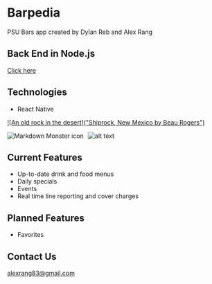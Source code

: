 # Barpedia
PSU Bars app created by Dylan Reb and Alex Rang

## Back End in Node.js
[Click here](https://github.com/alexrang83/barpediabackend)

## Technologies
* React Native

[![An old rock in the desert]("Shiprock, New Mexico by Beau Rogers")](https://imgur.com/RZseGjr)

<p>
    <img src="https://imgur.com/RZseGjr"
        alt="Markdown Monster icon"
        style="float: left; margin-right: 10px;" />
</p>

![alt text](https://imgur.com/RZseGjr)

## Current Features
* Up-to-date drink and food menus
* Daily specials
* Events
* Real time line reporting and cover charges

## Planned Features
* Favorites

## Contact Us
alexrang83@gmail.com

